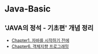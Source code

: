# Java-Basic
'JAVA의 정석 - 기초편' 개념 정리
---
+ [Chapter1. 자바를 시작하기 전에]("")
+ [Chapter6. 객체지향 프로그래밍]("")



